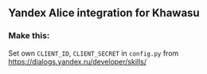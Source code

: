 ## Yandex Alice integration for Khawasu

### Make this:
Set own `CLIENT_ID`, `CLIENT_SECRET` in `config.py` from https://dialogs.yandex.ru/developer/skills/
